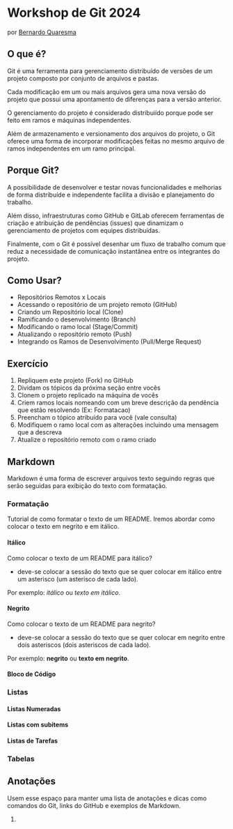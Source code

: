Workshop de Git 2024
======================

por [Bernardo Quaresma](mailto:bernardo@tegraf.puc-rio.br)


O que é?
--------

Git é uma ferramenta para gerenciamento distribuído de versões de um projeto composto por conjunto de arquivos e pastas.

Cada modificação em um ou mais arquivos gera uma nova versão do projeto que possui uma apontamento de diferenças para a versão anterior.

O gerenciamento do projeto é considerado distribuiído porque pode ser feito em ramos e máquinas independentes.

Além de armazenamento e versionamento dos arquivos do projeto, o Git oferece uma forma de incorporar modificações feitas no mesmo arquivo de ramos independentes em um ramo principal.


Porque Git?
-----------

A possibilidade de desenvolver e testar novas funcionalidades e melhorias de forma distribuíde e independente facilita a divisão e planejamento do trabalho.

Além disso, infraestruturas como GitHub e GitLab oferecem ferramentas de criação e atribuição de pendências (issues) que dinamizam o gerenciamento de projetos com equipes distribuídas.

Finalmente, com o Git é possível desenhar um fluxo de trabalho comum que reduz a necessidade de comunicação instantânea entre os integrantes do projeto.


Como Usar?
----------

  - Repositórios Remotos x Locais
  - Acessando o repositório de um projeto remoto (GitHub)
  - Criando um Repositório local (Clone)
  - Ramificando o desenvolvimento (Branch)
  - Modificando o ramo local (Stage/Commit)
  - Atualizando o repositório remoto (Push)
  - Integrando os Ramos de Desenvolvimento (Pull/Merge Request)


Exercício
---------

1. Repliquem este projeto (Fork) no GitHub
2. Dividam os tópicos da próxima seção entre vocês
3. Clonem o projeto replicado na máquina de vocês
4. Criem ramos locais nomeando com um breve descrição da pendência que estão resolvendo (Ex: Formatacao)
5. Preencham o tópico atribuído para você (vale consulta)
6. Modifiquem o ramo local com as alterações incluindo uma mensagem que a descreva
7. Atualize o repositório remoto com o ramo criado


Markdown
--------

Markdown é uma forma de escrever arquivos texto seguindo regras que serão seguidas para exibição do texto com formatação.

### Formatação

Tutorial de como formatar o texto de um README. Iremos abordar como colocar o texto em negrito e em itálico. 

#### Itálico

Como colocar o texto de um README para itálico?
 - deve-se colocar a sessão do texto que se quer colocar em itálico entre um asterisco (um asterisco de cada lado). 
 
 Por exemplo: *itálico* ou *texto em itálico*.

#### Negrito

Como colocar o texto de um README para negrito?
 - deve-se colocar a sessão do texto que se quer colocar em negrito entre dois asteriscos (dois asteriscos de cada lado).
 
 Por exemplo: **negrito** ou **texto em negrito**.

#### Bloco de Código

### Listas

#### Listas Numeradas

#### Listas com subitems

#### Listas de Tarefas

### Tabelas


Anotações
---------

Usem esse espaço para manter uma lista de anotações e dicas como comandos do Git, links do GitHub e exemplos de Markdown.

1.




